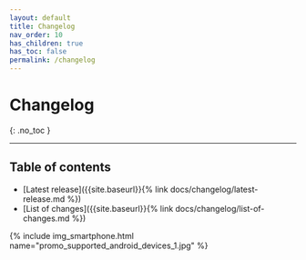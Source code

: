 ```yaml
---
layout: default
title: Changelog
nav_order: 10
has_children: true
has_toc: false
permalink: /changelog
---
```


# Changelog
{: .no_toc }

---

## Table of contents
- [Latest release]({{site.baseurl}}{% link docs/changelog/latest-release.md %})
- [List of changes]({{site.baseurl}}{% link docs/changelog/list-of-changes.md %})

{% include img_smartphone.html name="promo_supported_android_devices_1.jpg" %}